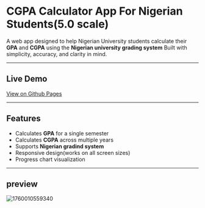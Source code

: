 # CGPA Calculator App For Nigerian Students(5.0 scale)

A web app designed to help Nigerian University students calculate their **GPA** and **CGPA** using the **Nigerian university grading system**
Built with simplicity, accuracy, and clarity in mind.

---

## Live Demo
[View on Github Pages](https://uchenna7-prog.github.io/CGPA-Calculator-For-Nigerian-Students-5.0-scale-/)


---
## Features 
- Calculates **GPA** for a single semester
- Calculates **CGPA** across multiple years
- Supports **Nigerian gradind system**
- Responsive design(works on all screen sizes)
- Progress chart visualization

---
## preview
![1760010559340](https://github.com/user-attachments/assets/5d9357da-6eb9-40ff-bb3c-b189f072265c)
